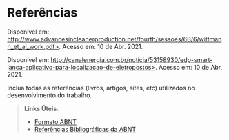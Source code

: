 # Referências

Disponível em: http://www.advancesincleanerproduction.net/fourth/sessoes/6B/6/wittmann_et_al_work.pdf>. Acesso em: 10 de Abr. 2021.

Disponível em: http://canalenergia.com.br/notícia/53158930/edp-smart-lanca-aplicativo-para-localizacao-de-eletropostos>. Acesso em: 10 de Abr. 2021. 

Inclua todas as referências (livros, artigos, sites, etc) utilizados no desenvolvimento do trabalho.

> **Links Úteis**:
> - [Formato ABNT](https://www.normastecnicas.com/abnt/trabalhos-academicos/referencias/)
> - [Referências Bibliográficas da ABNT](https://comunidade.rockcontent.com/referencia-bibliografica-abnt/)
